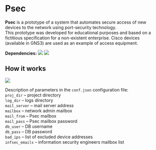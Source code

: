 # Psec 
**Psec** is a prototype of a system that automates secure access of new devices to the network using port-security technology.  
This prototype was developed for educational purposes and based on a fictitious specification for a non-existent enterprise. Cisco devices (available in GNS3) are used as an example of access equipment.  

**Dependencies:**
![](https://img.shields.io/badge/python-3.7.14-blue) ![](https://img.shields.io/badge/netmiko-3.3.3-blue)

## How it works
![](psec.svg)

Description of parameters in the `conf.json` configuration file:  
`proj_dir` – project directory  
`log_dir` – logs directory  
`mail_server` – mail server address  
`mailbox` – network admin mailbox  
`mail_from` – Psec mailbox  
`mail_pass` – Psec mailbox password  
`db_user` – DB username   
`db_pass` – DB password  
`bad_ips` – list of excluded device addresses  
`infsec_emails` – information security engineers mailbox list
